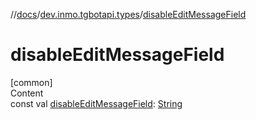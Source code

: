//[docs](../../index.md)/[dev.inmo.tgbotapi.types](index.md)/[disableEditMessageField](disable-edit-message-field.md)



# disableEditMessageField  
[common]  
Content  
const val [disableEditMessageField](disable-edit-message-field.md): [String](https://kotlinlang.org/api/latest/jvm/stdlib/kotlin/-string/index.html)  



